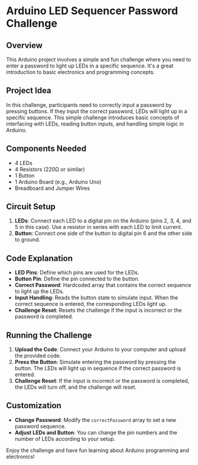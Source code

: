 # Arduino LED Sequencer Password Challenge

## Overview

This Arduino project involves a simple and fun challenge where you need to enter a password to light up LEDs in a specific sequence. It's a great introduction to basic electronics and programming concepts.

## Project Idea

In this challenge, participants need to correctly input a password by pressing buttons. If they input the correct password, LEDs will light up in a specific sequence. This simple challenge introduces basic concepts of interfacing with LEDs, reading button inputs, and handling simple logic in Arduino.

## Components Needed

- 4 LEDs
- 4 Resistors (220Ω or similar)
- 1 Button
- 1 Arduino Board (e.g., Arduino Uno)
- Breadboard and Jumper Wires

## Circuit Setup

1. **LEDs**: Connect each LED to a digital pin on the Arduino (pins 2, 3, 4, and 5 in this case). Use a resistor in series with each LED to limit current.
2. **Button**: Connect one side of the button to digital pin 6 and the other side to ground.

## Code Explanation

- **LED Pins**: Define which pins are used for the LEDs.
- **Button Pin**: Define the pin connected to the button.
- **Correct Password**: Hardcoded array that contains the correct sequence to light up the LEDs.
- **Input Handling**: Reads the button state to simulate input. When the correct sequence is entered, the corresponding LEDs light up.
- **Challenge Reset**: Resets the challenge if the input is incorrect or the password is completed.

## Running the Challenge

1. **Upload the Code**: Connect your Arduino to your computer and upload the provided code.
2. **Press the Button**: Simulate entering the password by pressing the button. The LEDs will light up in sequence if the correct password is entered.
3. **Challenge Reset**: If the input is incorrect or the password is completed, the LEDs will turn off, and the challenge will reset.

## Customization

- **Change Password**: Modify the `correctPassword` array to set a new password sequence.
- **Adjust LEDs and Button**: You can change the pin numbers and the number of LEDs according to your setup.


Enjoy the challenge and have fun learning about Arduino programming and electronics!

